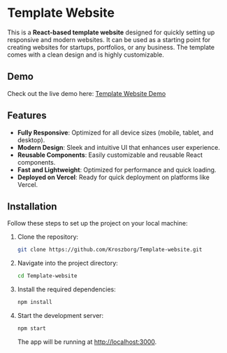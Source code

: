 # Template Website

This is a **React-based template website** designed for quickly setting up responsive and modern websites. It can be used as a starting point for creating websites for startups, portfolios, or any business. The template comes with a clean design and is highly customizable.

## Demo

Check out the live demo here: [Template Website Demo](https://template-website-ashy.vercel.app/)

## Features

- **Fully Responsive**: Optimized for all device sizes (mobile, tablet, and desktop).
- **Modern Design**: Sleek and intuitive UI that enhances user experience.
- **Reusable Components**: Easily customizable and reusable React components.
- **Fast and Lightweight**: Optimized for performance and quick loading.
- **Deployed on Vercel**: Ready for quick deployment on platforms like Vercel.

## Installation

Follow these steps to set up the project on your local machine:

1. Clone the repository:

    ```bash
    git clone https://github.com/Kroszborg/Template-website.git
    ```

2. Navigate into the project directory:

    ```bash
    cd Template-website
    ```

3. Install the required dependencies:

    ```bash
    npm install
    ```

4. Start the development server:

    ```bash
    npm start
    ```

    The app will be running at [http://localhost:3000](http://localhost:3000).

